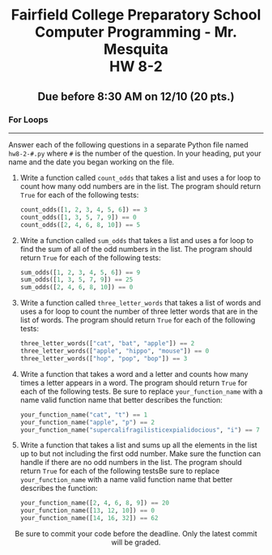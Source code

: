 <h1 align="center">
    Fairfield College Preparatory School<br>
    Computer Programming - Mr. Mesquita<br>
    HW 8-2
</h1>

<h2 align="center">Due before 8:30 AM on 12/10 (20 pts.)</h2>

### For Loops
---
Answer each of the following questions in a separate Python file named `hw8-2-#.py` where `#` is the number of the question. In your heading, put your name and the date you began working on the file.

1. Write a function called `count_odds` that takes a list and uses a for loop to count how many odd numbers are in the list. The program should return `True` for each of the following tests:
    ```python
    count_odds([1, 2, 3, 4, 5, 6]) == 3
    count_odds([1, 3, 5, 7, 9]) == 0
    count_odds([2, 4, 6, 8, 10]) == 5
    ```

2. Write a function called `sum_odds` that takes a list and uses a for loop to find the sum of all of the odd numbers in the list. The program should return `True` for each of the following tests:
    ```python
    sum_odds([1, 2, 3, 4, 5, 6]) == 9
    sum_odds([1, 3, 5, 7, 9]) == 25
    sum_odds([2, 4, 6, 8, 10]) == 0
    ```

3. Write a function called `three_letter_words` that takes a list of words and uses a for loop to count the number of three letter words that are in the list of words. The program should return `True` for each of the following tests:
    ```python
    three_letter_words(["cat", "bat", "apple"]) == 2
    three_letter_words(["apple", "hippo", "mouse"]) == 0
    three_letter_words(["hop", "pop", "bop"]) == 3
    ```

4. Write a function that takes a word and a letter and counts how many times a letter appears in a word. The program should return `True` for each of the following tests. Be sure to replace `your_function_name` with a name valid function name that better describes the function:
    ```python
    your_function_name("cat", "t") == 1
    your_function_name("apple", "p") == 2
    your_function_name("supercalifragilisticexpialidocious", "i") == 7
    ```

5. Write a function that takes a list and sums up all the elements in the list up to but not including the first odd number. Make sure the function can handle if there are no odd numbers in the list. The program should return `True` for each of the following testsBe sure to replace `your_function_name` with a name valid function name that better describes the function:
    ```python
    your_function_name([2, 4, 6, 8, 9]) == 20
    your_function_name([13, 12, 10]) == 0
    your_function_name([14, 16, 32]) == 62
    ```

<p align="center">Be sure to commit your code before the deadline. Only the latest commit will be graded.</p>
